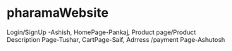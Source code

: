 # pharamaWebsite

Login/SignUp -Ashish,
HomePage-Pankaj,
Product page/Product Description Page-Tushar,
CartPage-Saif,
Adrress /payment Page-Ashutosh
